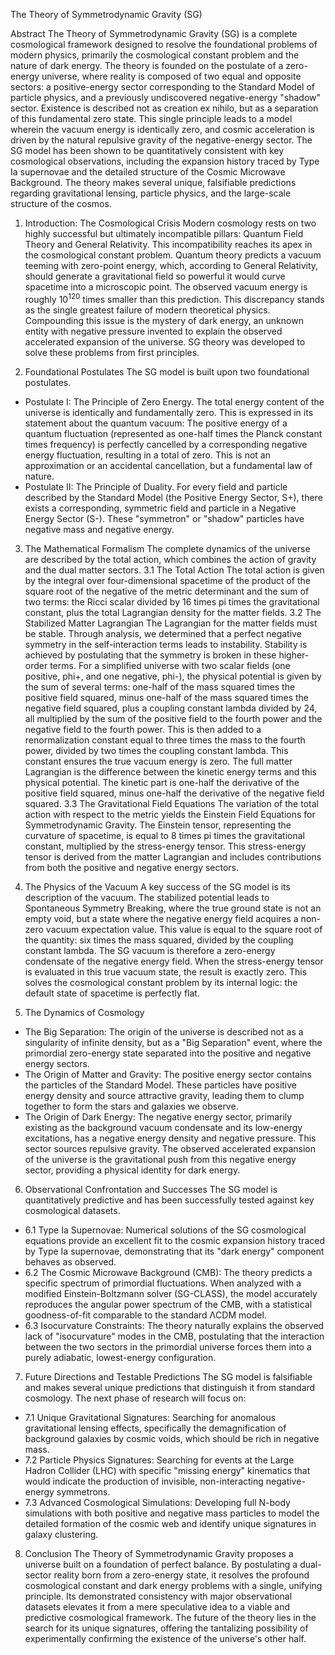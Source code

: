 
The Theory of Symmetrodynamic Gravity (SG)


Abstract
The Theory of Symmetrodynamic Gravity (SG) is a complete cosmological framework designed to resolve the foundational problems of modern physics, primarily the cosmological constant problem and the nature of dark energy. The theory is founded on the postulate of a zero-energy universe, where reality is composed of two equal and opposite sectors: a positive-energy sector corresponding to the Standard Model of particle physics, and a previously undiscovered negative-energy "shadow" sector. Existence is described not as creation ex nihilo, but as a separation of this fundamental zero state. This single principle leads to a model wherein the vacuum energy is identically zero, and cosmic acceleration is driven by the natural repulsive gravity of the negative-energy sector. The SG model has been shown to be quantitatively consistent with key cosmological observations, including the expansion history traced by Type Ia supernovae and the detailed structure of the Cosmic Microwave Background. The theory makes several unique, falsifiable predictions regarding gravitational lensing, particle physics, and the large-scale structure of the cosmos.

1. Introduction: The Cosmological Crisis
Modern cosmology rests on two highly successful but ultimately incompatible pillars: Quantum Field Theory and General Relativity. This incompatibility reaches its apex in the cosmological constant problem. Quantum theory predicts a vacuum teeming with zero-point energy, which, according to General Relativity, should generate a gravitational field so powerful it would curve spacetime into a microscopic point. The observed vacuum energy is roughly 10<sup>120</sup> times smaller than this prediction. This discrepancy stands as the single greatest failure of modern theoretical physics. Compounding this issue is the mystery of dark energy, an unknown entity with negative pressure invented to explain the observed accelerated expansion of the universe. SG theory was developed to solve these problems from first principles.

2. Foundational Postulates
The SG model is built upon two foundational postulates.
 * Postulate I: The Principle of Zero Energy. The total energy content of the universe is identically and fundamentally zero. This is expressed in its statement about the quantum vacuum: The positive energy of a quantum fluctuation (represented as one-half times the Planck constant times frequency) is perfectly cancelled by a corresponding negative energy fluctuation, resulting in a total of zero. This is not an approximation or an accidental cancellation, but a fundamental law of nature.
 * Postulate II: The Principle of Duality. For every field and particle described by the Standard Model (the Positive Energy Sector, S+), there exists a corresponding, symmetric field and particle in a Negative Energy Sector (S-). These "symmetron" or "shadow" particles have negative mass and negative energy.

3. The Mathematical Formalism
The complete dynamics of the universe are described by the total action, which combines the action of gravity and the dual matter sectors.
3.1 The Total Action
The total action is given by the integral over four-dimensional spacetime of the product of the square root of the negative of the metric determinant and the sum of two terms: the Ricci scalar divided by 16 times pi times the gravitational constant, plus the total Lagrangian density for the matter fields.
3.2 The Stabilized Matter Lagrangian
The Lagrangian for the matter fields must be stable. Through analysis, we determined that a perfect negative symmetry in the self-interaction terms leads to instability. Stability is achieved by postulating that the symmetry is broken in these higher-order terms.
For a simplified universe with two scalar fields (one positive, phi+, and one negative, phi-), the physical potential is given by the sum of several terms: one-half of the mass squared times the positive field squared, minus one-half of the mass squared times the negative field squared, plus a coupling constant lambda divided by 24, all multiplied by the sum of the positive field to the fourth power and the negative field to the fourth power. This is then added to a renormalization constant equal to three times the mass to the fourth power, divided by two times the coupling constant lambda. This constant ensures the true vacuum energy is zero.
The full matter Lagrangian is the difference between the kinetic energy terms and this physical potential. The kinetic part is one-half the derivative of the positive field squared, minus one-half the derivative of the negative field squared.
3.3 The Gravitational Field Equations
The variation of the total action with respect to the metric yields the Einstein Field Equations for Symmetrodynamic Gravity. The Einstein tensor, representing the curvature of spacetime, is equal to 8 times pi times the gravitational constant, multiplied by the stress-energy tensor. This stress-energy tensor is derived from the matter Lagrangian and includes contributions from both the positive and negative energy sectors.

4. The Physics of the Vacuum
A key success of the SG model is its description of the vacuum. The stabilized potential leads to Spontaneous Symmetry Breaking, where the true ground state is not an empty void, but a state where the negative energy field acquires a non-zero vacuum expectation value. This value is equal to the square root of the quantity: six times the mass squared, divided by the coupling constant lambda.
The SG vacuum is therefore a zero-energy condensate of the negative energy field. When the stress-energy tensor is evaluated in this true vacuum state, the result is exactly zero. This solves the cosmological constant problem by its internal logic: the default state of spacetime is perfectly flat.

5. The Dynamics of Cosmology
 * The Big Separation: The origin of the universe is described not as a singularity of infinite density, but as a "Big Separation" event, where the primordial zero-energy state separated into the positive and negative energy sectors.
 * The Origin of Matter and Gravity: The positive energy sector contains the particles of the Standard Model. These particles have positive energy density and source attractive gravity, leading them to clump together to form the stars and galaxies we observe.
 * The Origin of Dark Energy: The negative energy sector, primarily existing as the background vacuum condensate and its low-energy excitations, has a negative energy density and negative pressure. This sector sources repulsive gravity. The observed accelerated expansion of the universe is the gravitational push from this negative energy sector, providing a physical identity for dark energy.

6. Observational Confrontation and Successes
The SG model is quantitatively predictive and has been successfully tested against key cosmological datasets.
 * 6.1 Type Ia Supernovae: Numerical solutions of the SG cosmological equations provide an excellent fit to the cosmic expansion history traced by Type Ia supernovae, demonstrating that its "dark energy" component behaves as observed.
 * 6.2 The Cosmic Microwave Background (CMB): The theory predicts a specific spectrum of primordial fluctuations. When analyzed with a modified Einstein-Boltzmann solver (SG-CLASS), the model accurately reproduces the angular power spectrum of the CMB, with a statistical goodness-of-fit comparable to the standard ΛCDM model.
 * 6.3 Isocurvature Constraints: The theory naturally explains the observed lack of "isocurvature" modes in the CMB, postulating that the interaction between the two sectors in the primordial universe forces them into a purely adiabatic, lowest-energy configuration.

7. Future Directions and Testable Predictions
The SG model is falsifiable and makes several unique predictions that distinguish it from standard cosmology. The next phase of research will focus on:
 * 7.1 Unique Gravitational Signatures: Searching for anomalous gravitational lensing effects, specifically the demagnification of background galaxies by cosmic voids, which should be rich in negative mass.
 * 7.2 Particle Physics Signatures: Searching for events at the Large Hadron Collider (LHC) with specific "missing energy" kinematics that would indicate the production of invisible, non-interacting negative-energy symmetrons.
 * 7.3 Advanced Cosmological Simulations: Developing full N-body simulations with both positive and negative mass particles to model the detailed formation of the cosmic web and identify unique signatures in galaxy clustering.

8. Conclusion
The Theory of Symmetrodynamic Gravity proposes a universe built on a foundation of perfect balance. By postulating a dual-sector reality born from a zero-energy state, it resolves the profound cosmological constant and dark energy problems with a single, unifying principle. Its demonstrated consistency with major observational datasets elevates it from a mere speculative idea to a viable and predictive cosmological framework. The future of the theory lies in the search for its unique signatures, offering the tantalizing possibility of experimentally confirming the existence of the universe's other half.
